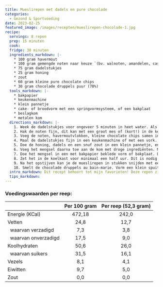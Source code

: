 ```yaml
---
title: Mueslirepen met dadels en pure chocolade
categories: 
  - Gezond & Sportvoeding
date: 2023-02-25
featured_image: /images/recepten/mueslirepen-chocolade-1.jpg
recipe:
  servings: 8 repen
  prep: 15 minuten
  cook:
  fridge: 30 minuten
  ingredients_markdown: |-
    * 100 gram havermout
    * 100 gram gemengde noten naar keuze `(bv. walnoten, amandelen, cashew, pinda)`
    * 75 gram dadelstukjes
    * 25 gram honing
    * zout
    * 60 gram kleine pure chocolate chips
    * 30 gram chocolade druppels puur (70%)
  tools_markdown: |-
    * bakpapier
    * keukenmachine
    * klein pannetje
    * cake- of broodvorm met een springvormsysteem, of een bakplaat
    * beslagkom
    * metalen kom
  directions_markdown: |-
    1. Week de dadelstukjes voor ongeveer 5 minuten in heet water. Als je verse Medjoul dadels gebruikt, die nog veel vocht bevatten, is dit niet nodig. Giet de dadelstukjes af en dep ze goed droog met keukenpapier. 
    2. Hak de noten fijn, dit kan met een groot mes of (kort!) in de keukenmachine. 
    3. Voeg de noten, havermoutvlokken, kleine chocolate chips samen in een kom, en roer dit door. 
    4. Maal de dadelstukjes fijn in een keukenmachine of met een vork. Het hoeft niet helemaal perfect, maar zorg wel dat de dadelstukjes wat aan elkaar gaan plakken als een massa. 
    5. Doe de honing, dadels en een snuf zout in een klein pannetje, en verwarm dit op laag vuur. Blijf goed roeren. Als alles goed gemengd is, zet je het vuur uit. 
    6. Voeg het mengsel daarna toe aan de kom met droge ingrediënten. Meng dit goed door, zodat het lekker aan elkaar blijft kleven. Het kan nodig zijn om dit met je handen te doen, in plaats van met een lepel. 
    7. Doe het mengsel in een met bakpapier beklede vorm of bakplaat. Druk het heel goed aan met een lepel. 
    8. Zet het in de koelkast voor minimaal een half uur. Dit is nodig om de mueslirepen te laten opstijven en uitharden, zodat ze niet uit elkaar vallen. 
    9. Na het opstijven kan je de mueslirepen in stukken snijden met een scherp mes. 
    10. Smelt de chocolade druppels au bain-marie. Vorm een klein spuitzakje van een stukje bakpapier, en doe hierin de gesmolten chocolade. Maak dan strepen van chocolade over de repen heen. 
  intro_markdown: Dit recept behoort tot mijn favorieten! Deze repen zijn heel makkelijk om te maken (ze hoeven niet eens de oven in!), gezond en ook nog eens erg lekker. 
  tips_markdown: 
---
```


### Voedingswaarden per reep:

|                            | Per 100 gram | Per reep (52,3 gram) |
|----------------------------|:------------:|:------------------:|
| Energie (KCal)             |     472,18    |       242,0        |
| Vetten                     |      24,8     |        12,7        |
| &nbsp; waarvan verzadigd   |       7,3     |         3,8        |
| &nbsp; waarvan onverzadigd |      17,5     |         9,0        |
| Koolhydraten               |      50,6     |        26,0        |
| &nbsp; waarvan suikers     |      31,5     |        16,1        |
| Vezels                     |       8,1     |         4,1        |
| Eiwitten                   |       9,7     |         5,0        |
| Zout                       |       0,0     |         0,0        |